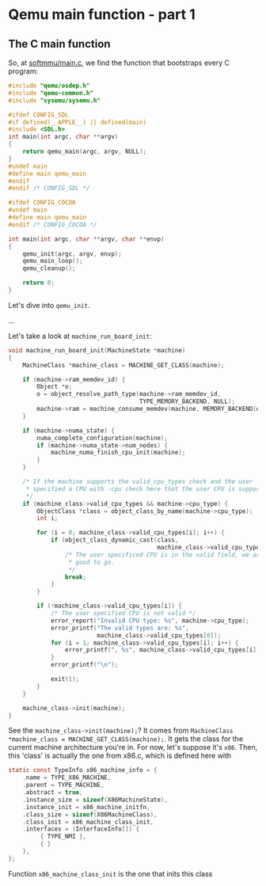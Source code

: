 Qemu main function - part 1
================================================================================

The C main function
--------------------------------------------------------------------------------

So, at [softmmu/main.c](https://github.com/qemu/qemu/blob/stable-4.1/softmmu/main.c), we find the function that bootstraps every C program:

```C
#include "qemu/osdep.h"
#include "qemu-common.h"
#include "sysemu/sysemu.h"

#ifdef CONFIG_SDL
#if defined(__APPLE__) || defined(main)
#include <SDL.h>
int main(int argc, char **argv)
{
    return qemu_main(argc, argv, NULL);
}
#undef main
#define main qemu_main
#endif
#endif /* CONFIG_SDL */

#ifdef CONFIG_COCOA
#undef main
#define main qemu_main
#endif /* CONFIG_COCOA */

int main(int argc, char **argv, char **envp)
{
    qemu_init(argc, argv, envp);
    qemu_main_loop();
    qemu_cleanup();

    return 0;
}
```
Let's dive into `qemu_init`.

...

Let's take a look at `machine_run_board_init`:

```C
void machine_run_board_init(MachineState *machine)
{
    MachineClass *machine_class = MACHINE_GET_CLASS(machine);

    if (machine->ram_memdev_id) {
        Object *o;
        o = object_resolve_path_type(machine->ram_memdev_id,
                                     TYPE_MEMORY_BACKEND, NULL);
        machine->ram = machine_consume_memdev(machine, MEMORY_BACKEND(o));
    }

    if (machine->numa_state) {
        numa_complete_configuration(machine);
        if (machine->numa_state->num_nodes) {
            machine_numa_finish_cpu_init(machine);
        }
    }

    /* If the machine supports the valid_cpu_types check and the user
     * specified a CPU with -cpu check here that the user CPU is supported.
     */
    if (machine_class->valid_cpu_types && machine->cpu_type) {
        ObjectClass *class = object_class_by_name(machine->cpu_type);
        int i;

        for (i = 0; machine_class->valid_cpu_types[i]; i++) {
            if (object_class_dynamic_cast(class,
                                          machine_class->valid_cpu_types[i])) {
                /* The user specificed CPU is in the valid field, we are
                 * good to go.
                 */
                break;
            }
        }

        if (!machine_class->valid_cpu_types[i]) {
            /* The user specified CPU is not valid */
            error_report("Invalid CPU type: %s", machine->cpu_type);
            error_printf("The valid types are: %s",
                         machine_class->valid_cpu_types[0]);
            for (i = 1; machine_class->valid_cpu_types[i]; i++) {
                error_printf(", %s", machine_class->valid_cpu_types[i]);
            }
            error_printf("\n");

            exit(1);
        }
    }

    machine_class->init(machine);
}
```

See the `machine_class->init(machine);`?  It comes from `MachineClass *machine_class = MACHINE_GET_CLASS(machine);`. 
It gets the class for the current machine architecture you're in. For now, let's suppose it's `x86`. Then, this 'class' is actually
the one from x86.c, which is defined here with

```C
static const TypeInfo x86_machine_info = {
    .name = TYPE_X86_MACHINE,
    .parent = TYPE_MACHINE,
    .abstract = true,
    .instance_size = sizeof(X86MachineState),
    .instance_init = x86_machine_initfn,
    .class_size = sizeof(X86MachineClass),
    .class_init = x86_machine_class_init,
    .interfaces = (InterfaceInfo[]) {
         { TYPE_NMI },
         { }
    },
};
```

Function `x86_machine_class_init` is the one that inits this class
